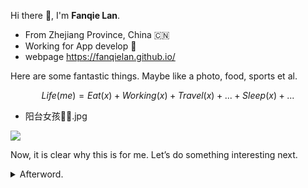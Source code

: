 Hi there :tomato:, I'm **Fanqie Lan**.

- From Zhejiang Province, China :cn:
- Working for App develop :lollipop:
- webpage <https://fanqielan.github.io/>

Here are some fantastic things. Maybe like a photo, food, sports et al.

  $$ Life(me) = Eat(x) + Working(x) + Travel(x) + ... + Sleep(x) + ... $$
- 阳台女孩👧🏻.jpg

<img src="https://img01.anheyu.com/useruploads/110/2023/03/14/6410113caabf1.webp">

Now, it is clear why this is for me. Let’s do something interesting next.

<details>
<summary>Afterword.</summary>
Perhaps I didn’t know these things at that time.

在过去的时间里，有很多事情已经被遗忘了，现在还记得的事情或许才是最终需要保留的—— 陈同学

</details>
